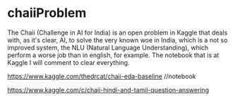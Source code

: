 # chaiiProblem

The Chaii (Challenge in AI for India) is an open problem in Kaggle that 
deals with, as it's clear, AI, to solve the very known woe in India, which 
is a not so improved system, the NLU (Natural Language Understanding), which
perform a worse job than in english, for example. 
The notebook that is at Kaggle I will comment to clear everything.


https://www.kaggle.com/thedrcat/chaii-eda-baseline //notebook

https://www.kaggle.com/c/chaii-hindi-and-tamil-question-answering
